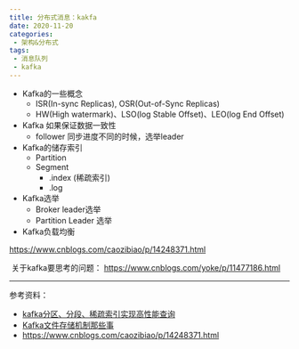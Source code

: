 ```yaml
---
title: 分布式消息：kakfa
date: 2020-11-20
categories:
 - 架构&分布式
tags:
 - 消息队列
 - kafka
---
```


- Kafka的一些概念
  - ISR(In-sync Replicas), OSR(Out-of-Sync Replicas)
  - HW(High watermark)、LSO(log Stable Offset)、LEO(log End Offset)
- Kafka 如果保证数据一致性
  - follower 同步进度不同的时候，选举leader 
- Kafka的储存索引
  - Partition
  - Segment
    - .index (稀疏索引)
    - .log
- Kafka选举
  - Broker leader选举
  - Partition Leader 选举
- Kafka负载均衡



https://www.cnblogs.com/caozibiao/p/14248371.html



​	关于kafka要思考的问题： https://www.cnblogs.com/yoke/p/11477186.html

---

参考资料：
- [kafka分区、分段、稀疏索引实现高性能查询](https://www.jianshu.com/p/255de4d3874b)
- [Kafka文件存储机制那些事](https://tech.meituan.com/2015/01/13/kafka-fs-design-theory.html)
- https://www.cnblogs.com/caozibiao/p/14248371.html



